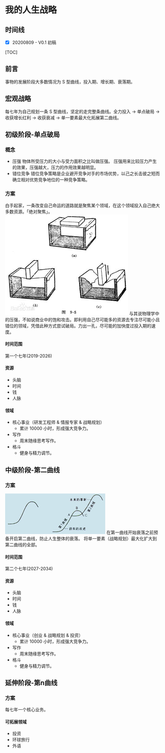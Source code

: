# 我的人生战略

## 时间线
- [x] 20200809 - V0.1 初稿

[TOC]

## 前言
事物的发展阶段大多数情况为 S 型曲线，投入期、增长期、衰落期。

## 宏观战略
每七年为自己规划一条 S 型曲线，坚定的走完整条曲线。全力投入 -> 单点破局 -> 收获增长红利 -> 收获衰减 -> 单一要素最大化拓展第二曲线。

## 初级阶段-单点破局

### 概念
- 压强
物体所受压力的大小与受力面积之比叫做压强。
压强用来比较压力产生的效果，压强越大，压力的作用效果越明显。
- 错位竞争
错位竞争策略是企业避开竞争对手的市场优势，以己之长击彼之短而确立相对优势竞争地位的一种竞争策略。

### 方案
白手起家，一条改变自己命运的道路就是聚焦某个领域，在这个领域投入自己绝大多数资源。「绝对聚焦」。
![压强](/pics/pressure.jpg)
与其说物理学中的压强，不如说商业中的饱和攻击。即利用自己尽可能多的资源去专注尽可能小且错位的领域，凭借此种方式尝试破局。力出一孔，尽可能的加快度过投入期的速度。

#### 时间范围
第一个七年(2019-2026)

#### 资源
- 头脑
- 时间
- 钱
- 人脉

#### 领域
- 核心事业（研发工程师 & 情报专家 & 战略规划）
    - 累计 10000 小时，形成强大竞争力。
- 写作
    - 周末随缘思考写作。
- 格斗
    - 健身与精力调节。

## 中级阶段-第二曲线

### 方案
![第二曲线](/pics/second_curve.jpg)
在第一曲线开始衰落之前预备开启第二曲线，防止人生整体的衰落。
将单一要素（战略规划）最大化扩大到第二曲线的全部。

#### 时间范围
第二个七年(2027-2034)

#### 资源
- 头脑
- 时间
- 钱
- 人脉

#### 领域
- 核心事业（创业 & 战略规划 & 投资）
    - 累计 10000 小时，形成强大竞争力。
- 写作
    - 周末随缘思考写作。
- 格斗
    - 健身与精力调节。

## 延伸阶段-第n曲线

### 方案
每七年一个核心业务。

#### 可拓展领域
- 投资
- 环球旅行
- 外语